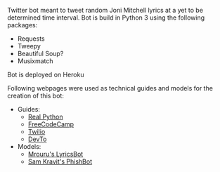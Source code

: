 Twitter bot meant to tweet random Joni Mitchell lyrics at a yet to be determined time interval.
Bot is build in Python 3 using the following packages:
 - Requests
 - Tweepy
 - Beautiful Soup?
 - Musixmatch

Bot is deployed on Heroku

Following webpages were used as technical guides and models for the creation of this bot:
 - Guides:
    - [Real Python](https://realpython.com/twitter-bot-python-tweepy/)
    - [FreeCodeCamp](https://www.freecodecamp.org/news/creating-a-twitter-bot-in-python-with-tweepy-ac524157a607/)
    - [Twilio](https://www.twilio.com/blog/build-deploy-twitter-bots-python-tweepy-pythonanywhere)
    - [DevTo](https://dev.to/emcain/how-to-set-up-a-twitter-bot-with-python-and-heroku-1n39)
 - Models:
   - [Mrouru's LyricsBot](https://github.com/mrouru/LyricsBot)
   - [Sam Kravit's PhishBot](https://github.com/samkravitz/PhishBot)